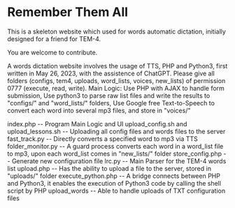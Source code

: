 # Remember Them All
This is a skeleton website which used for words automatic dictation, initially designed for a friend for TEM-4.

You are welcome to contribute.

A words dictation website involves the usage of TTS, PHP and Python3, first written in May 26, 2023, with the assistence of ChatGPT.
Please give all folders (configs, tem4, uploads, word_lists, voices, new_lists) of permission 0777 (execute, read, write).
Main Logic: Use PHP with AJAX to handle form submission, Use python3 to parse raw list files and write the results to "configs/" and "word_lists/" folders, Use Google free Text-to-Speech to convert each word into several mp3 files, and store in "voices/"

index.php -- Program Main Logic and UI
upload_config.sh and upload_lessons.sh -- Uploading all config files and words files to the server
fast_track.py -- Directly converts a specified word to mp3 via TTS
folder_monitor.py -- A guard process converts each word in a word_list file to mp3, upon each word_list comes in "new_lists/" folder
store_config.php -- Generate new configuration file
lrc.py -- Main Parser for the TEM-4 words list
upload.php -- Has the ability to upload a file to the server, stored in "uploads/" folder
execute_python.php -- A bridge connects between PHP and Python3, it enables the execution of Python3 code by calling the shell script by PHP
upload_words -- Able to handle uploads of TXT configuration files
